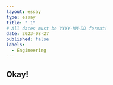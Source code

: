 ```yaml
---
layout: essay
type: essay
title: " 1"
# All dates must be YYYY-MM-DD format!
date: 2023-08-27
published: false
labels:
  - Engineering
---
```


## Okay!

